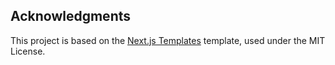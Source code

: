 ## Acknowledgments
This project is based on the [Next.js Templates](https://github.com/NextJSTemplates/startup-nextjs) template, used under the MIT License.
